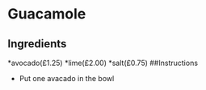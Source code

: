 # Guacamole
## Ingredients
*avocado(£1.25)
*lime(£2.00)
*salt(£0.75)
##Instructions
* Put one avacado in the bowl

